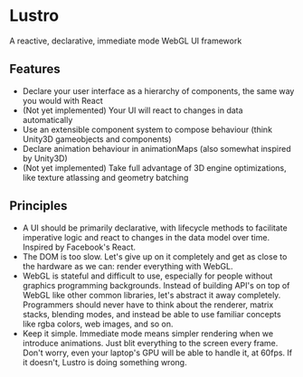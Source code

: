# Lustro
A reactive, declarative, immediate mode WebGL UI framework

## Features

* Declare your user interface as a hierarchy of components, the same way you would with React
* (Not yet implemented) Your UI will react to changes in data automatically
* Use an extensible component system to compose behaviour (think Unity3D gameobjects and components)
* Declare animation behaviour in animationMaps (also somewhat inspired by Unity3D)
* (Not yet implemented) Take full advantage of 3D engine optimizations, like texture atlassing and geometry batching

## Principles

* A UI should be primarily declarative, with lifecycle methods to facilitate imperative logic and react to changes in the data model over time. Inspired by Facebook's React.
* The DOM is too slow. Let's give up on it completely and get as close to the hardware as we can: render everything with WebGL.
* WebGL is stateful and difficult to use, especially for people without graphics programming backgrounds. Instead of building API's on top of WebGL like other common libraries, let's abstract it away completely. Programmers should never have to think about the renderer, matrix stacks, blending modes, and instead be able to use familiar concepts like rgba colors, web images, and so on.
* Keep it simple. Immediate mode means simpler rendering when we introduce animations. Just blit everything to the screen every frame. Don't worry, even your laptop's GPU will be able to handle it, at 60fps. If it doesn't, Lustro is doing something wrong.
